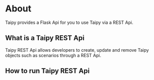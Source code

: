 # About

Taipy provides a Flask Api for you to use Taipy via a REST Api.

## What is a Taipy REST Api

Taipy REST Api allows developers to create, update and remove Taipy objects such as scenarios through a REST Api.

## How to run Taipy REST Api
